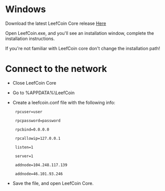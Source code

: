 # Windows

Download the latest LeefCoin Core release [Here](https://github.com/LeefCoin/LeefCoin/releases/download/1.0/LeefCoinWindows.exe)

Open LeefCoin.exe, and you'll see an installation window, complete the installation instructions.

If you're not familiar with LeefCoin core don't change the installation path!

# Connect to the network

* Close LeefCoin Core
* Go to %APPDATA%\LeefCoin
* Create a leefcoin.conf file with the following info:


       rpcuser=user

       rpcpassword=password

       rpcbind=0.0.0.0

       rpcallowip=127.0.0.1

       listen=1

       server=1
       
       addnode=104.248.117.139
       
       addnode=46.101.93.246


* Save the file, and open LeefCoin Core.
